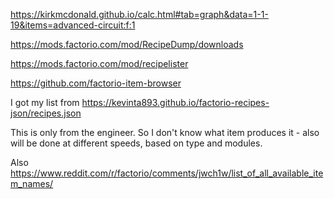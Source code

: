 https://kirkmcdonald.github.io/calc.html#tab=graph&data=1-1-19&items=advanced-circuit:f:1

https://mods.factorio.com/mod/RecipeDump/downloads

https://mods.factorio.com/mod/recipelister

https://github.com/factorio-item-browser

I got my list from
https://kevinta893.github.io/factorio-recipes-json/recipes.json

This is only from the engineer. So I don't know what item produces it - also will be done at different speeds, based on type and modules.

Also https://www.reddit.com/r/factorio/comments/jwch1w/list_of_all_available_item_names/